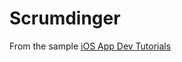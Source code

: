 # Scrumdinger
From the sample [iOS App Dev Tutorials](https://developer.apple.com/tutorials/app-dev-training)
